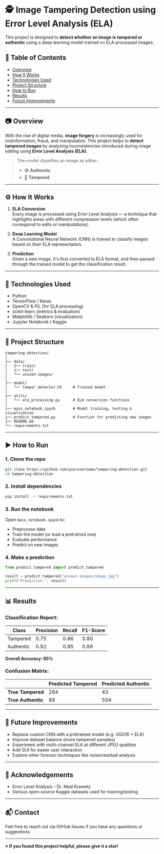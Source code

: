 # 🕵️ Image Tampering Detection using Error Level Analysis (ELA)

This project is designed to **detect whether an image is tampered or authentic** using a deep learning model trained on ELA-processed images.

## 📌 Table of Contents
- [Overview](#overview)
- [How It Works](#how-it-works)
- [Technologies Used](#technologies-used)
- [Project Structure](#project-structure)
- [How to Run](#how-to-run)
- [Results](#results)
- [Future Improvements](#future-improvements)

---

## 📷 Overview

With the rise of digital media, **image forgery** is increasingly used for misinformation, fraud, and manipulation. This project helps to **detect tampered images** by analyzing inconsistencies introduced during image editing using **Error Level Analysis (ELA)**.

> The model classifies an image as either:
> - 🟢 **Authentic**
> - 🔴 **Tampered**

---

## ⚙️ How It Works

1. **ELA Conversion**  
   Every image is processed using Error Level Analysis — a technique that highlights areas with different compression levels (which often correspond to edits or manipulations).

2. **Deep Learning Model**  
   A Convolutional Neural Network (CNN) is trained to classify images based on their ELA representation.

3. **Prediction**  
   Given a new image, it's first converted to ELA format, and then passed through the trained model to get the classification result.

---

## 🧪 Technologies Used

- Python
- TensorFlow / Keras
- OpenCV & PIL (for ELA processing)
- scikit-learn (metrics & evaluation)
- Matplotlib / Seaborn (visualization)
- Jupyter Notebook / Kaggle

---

## 📁 Project Structure

```
tampering-detection/
│
├── data/
│   ├── train/
│   ├── test/
│   └── unseen-images/
│
├── model/
│   └── tamper_detector.h5     # Trained model
│
├── utils/
│   └── ela_processing.py      # ELA conversion functions
│
├── main_notebook.ipynb        # Model training, testing & visualization
├── predict_tampered.py        # Function for predicting new images
├── README.md
└── requirements.txt
```

---

## ▶️ How to Run

### 1. Clone the repo
```bash
git clone https://github.com/yourusername/tampering-detection.git
cd tampering-detection
```

### 2. Install dependencies
```bash
pip install -r requirements.txt
```

### 3. Run the notebook
Open `main_notebook.ipynb` to:
- Preprocess data
- Train the model (or load a pretrained one)
- Evaluate performance
- Predict on new images

### 4. Make a prediction
```python
from predict_tampered import predict_tampered

result = predict_tampered("unseen-images/image.jpg")
print("Prediction:", result)
```

---

## 📊 Results

### Classification Report:
| Class      | Precision | Recall | F1-Score |
|------------|-----------|--------|----------|
| Tampered   | 0.75      | 0.86   | 0.80     |
| Authentic  | 0.92      | 0.85   | 0.88     |

**Overall Accuracy: 85%**

### Confusion Matrix:
|                    | Predicted Tampered | Predicted Authentic |
|--------------------|-------------------|-------------------|
| **True Tampered**  | 264               | 43                |
| **True Authentic** | 89                | 504               |

---

## 🚀 Future Improvements

- Replace custom CNN with a pretrained model (e.g. VGG16 + ELA)
- Improve dataset balance (more tampered samples)
- Experiment with multi-channel ELA at different JPEG qualities
- Add GUI for easier user interaction
- Explore other forensic techniques like noise/residual analysis

---

## 🙌 Acknowledgements

- Error Level Analysis – Dr. Neal Krawetz
- Various open-source Kaggle datasets used for training/testing

---

## 📬 Contact

Feel free to reach out via GitHub Issues if you have any questions or suggestions.

---

**⭐ If you found this project helpful, please give it a star!**
